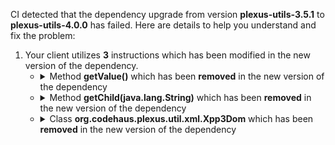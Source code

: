 CI detected that the dependency upgrade from version **plexus-utils-3.5.1** to **plexus-utils-4.0.0** has failed. Here are details to help you understand and fix the problem:
1. Your client utilizes **3** instructions which has been modified in the new version of the dependency.
   * <details>
        <summary>Method <b>getValue()</b> which has been <b>removed</b> in the new version of the dependency</summary>
            
        * <details>
          <summary>The failure is identified from the logs generated in the build process. </summary>
          

          </details>
            
     </details>
   * <details>
        <summary>Method <b>getChild(java.lang.String)</b> which has been <b>removed</b> in the new version of the dependency</summary>
            
        * <details>
          <summary>The failure is identified from the logs generated in the build process. </summary>
          

          </details>
            
     </details>
   * <details>
        <summary>Class <b>org.codehaus.plexus.util.xml.Xpp3Dom</b> which has been <b>removed</b> in the new version of the dependency</summary>
            
        * <details>
          <summary>The failure is identified from the logs generated in the build process. </summary>
          
            *   >[[ERROR] /pgpverify-maven-plugin/src/main/java/org/simplify4u/plugins/utils/MavenCompilerUtils.java:[99,45] cannot find symbol](https://github.com/chains-project/breaking-good/actions/runs/8110103454/job/22166641300#step:4:1453)
            *   An error was detected in line 99 which is making use of an outdated API.
             ``` java
             99   org.codehaus.plexus.util.xml.Xpp3Dom;
            ```

          </details>
            
     </details>



